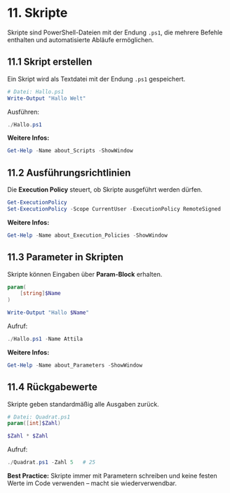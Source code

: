 # 11. Skripte

Skripte sind PowerShell-Dateien mit der Endung `.ps1`, die mehrere Befehle enthalten und automatisierte Abläufe ermöglichen.

## 11.1 Skript erstellen

Ein Skript wird als Textdatei mit der Endung `.ps1` gespeichert.

```powershell
# Datei: Hallo.ps1
Write-Output "Hallo Welt"
```

Ausführen:

```powershell
./Hallo.ps1
```

**Weitere Infos:**  

```powershell
Get-Help -Name about_Scripts -ShowWindow
```

## 11.2 Ausführungsrichtlinien

Die **Execution Policy** steuert, ob Skripte ausgeführt werden dürfen.

```powershell
Get-ExecutionPolicy
Set-ExecutionPolicy -Scope CurrentUser -ExecutionPolicy RemoteSigned
```

**Weitere Infos:**  

```powershell
Get-Help -Name about_Execution_Policies -ShowWindow
```

## 11.3 Parameter in Skripten

Skripte können Eingaben über **Param-Block** erhalten.

```powershell
param(
    [string]$Name
)

Write-Output "Hallo $Name"
```

Aufruf:

```powershell
./Hallo.ps1 -Name Attila
```

**Weitere Infos:**  

```powershell
Get-Help -Name about_Parameters -ShowWindow
```

## 11.4 Rückgabewerte

Skripte geben standardmäßig alle Ausgaben zurück.

```powershell
# Datei: Quadrat.ps1
param([int]$Zahl)

$Zahl * $Zahl
```

Aufruf:

```powershell
./Quadrat.ps1 -Zahl 5   # 25
```

**Best Practice:** Skripte immer mit Parametern schreiben und keine festen Werte im Code verwenden – macht sie wiederverwendbar.
